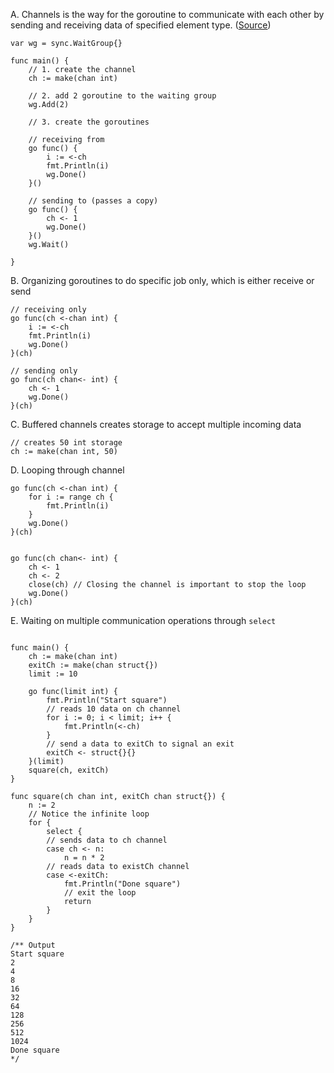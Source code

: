 A. Channels is the way for the goroutine to communicate with each other by sending and receiving data of specified element type.
([Source](https://golang.org/ref/spec#Channel_types))

```
var wg = sync.WaitGroup{}

func main() {
	// 1. create the channel
	ch := make(chan int)

	// 2. add 2 goroutine to the waiting group
	wg.Add(2)

	// 3. create the goroutines

	// receiving from
	go func() {
		i := <-ch
		fmt.Println(i)
		wg.Done()
	}()

	// sending to (passes a copy)
	go func() {
		ch <- 1
		wg.Done()
	}()
	wg.Wait()

}

```

B. Organizing goroutines to do specific job only, which is either receive or send

```
// receiving only
go func(ch <-chan int) {
    i := <-ch
    fmt.Println(i)
    wg.Done()
}(ch)

// sending only
go func(ch chan<- int) {
    ch <- 1
    wg.Done()
}(ch)
```

C. Buffered channels creates storage to accept multiple incoming data

```
// creates 50 int storage
ch := make(chan int, 50)
```

D. Looping through channel

```
go func(ch <-chan int) {
    for i := range ch {
        fmt.Println(i)
    }
    wg.Done()
}(ch)


go func(ch chan<- int) {
    ch <- 1
    ch <- 2
    close(ch) // Closing the channel is important to stop the loop
    wg.Done()
}(ch)
```

E. Waiting on multiple communication operations through `select`

```

func main() {
	ch := make(chan int)
	exitCh := make(chan struct{})
	limit := 10

	go func(limit int) {
		fmt.Println("Start square")
		// reads 10 data on ch channel
		for i := 0; i < limit; i++ {
			fmt.Println(<-ch)
		}
		// send a data to exitCh to signal an exit
		exitCh <- struct{}{}
	}(limit)
	square(ch, exitCh)
}

func square(ch chan int, exitCh chan struct{}) {
	n := 2
	// Notice the infinite loop
	for {
		select {
		// sends data to ch channel
		case ch <- n:
			n = n * 2
		// reads data to existCh channel
		case <-exitCh:
			fmt.Println("Done square")
			// exit the loop
			return
		}
	}
}

/** Output
Start square
2
4
8
16
32
64
128
256
512
1024
Done square
*/
```
